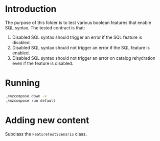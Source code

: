 # Introduction

The purpose of this folder is to test various boolean features that enable SQL syntax.
The tested contract is that:

1. Disabled SQL syntax should trigger an error if the SQL feature is disabled.
1. Disabled SQL syntax should not trigger an error if the SQL feature is enabled.
1. Disabled SQL syntax should not trigger an error on catalog rehydration even if the feature is disabled.

# Running

```bash
./mzcompose down -v
./mzcompose run default
```

# Adding new content

Subclass the `FeatureTestScenario` class.
